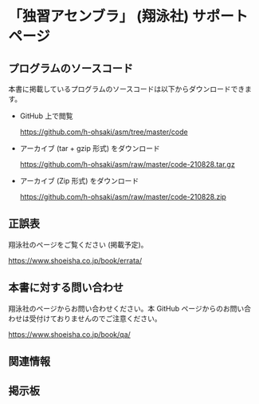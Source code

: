 # 「独習アセンブラ」 (翔泳社) サポートページ

## プログラムのソースコード

本書に掲載しているプログラムのソースコードは以下からダウンロードできます。

- GitHub 上で閲覧

    https://github.com/h-ohsaki/asm/tree/master/code

- アーカイブ (tar + gzip 形式) をダウンロード

    https://github.com/h-ohsaki/asm/raw/master/code-210828.tar.gz

- アーカイブ (Zip 形式) をダウンロード

    https://github.com/h-ohsaki/asm/raw/master/code-210828.zip

## 正誤表

翔泳社のページをご覧ください (掲載予定)。

https://www.shoeisha.co.jp/book/errata/

## 本書に対する問い合わせ

翔泳社のページからお問い合わせください。本 GitHub ページからのお問い合
わせは受付けておりませんのでご注意ください。

https://www.shoeisha.co.jp/book/qa/

## 関連情報

## 掲示板
